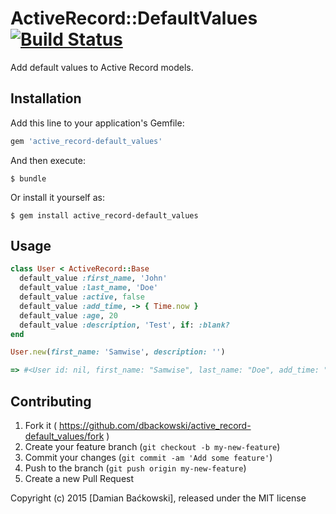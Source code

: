 # ActiveRecord::DefaultValues [![Build Status](https://travis-ci.org/dbackowski/active_record-default_values.svg?branch=master)](https://travis-ci.org/dbackowski/active_record-default_values)

Add default values to Active Record models.

## Installation

Add this line to your application's Gemfile:

```ruby
gem 'active_record-default_values'
```

And then execute:

    $ bundle

Or install it yourself as:

    $ gem install active_record-default_values

## Usage

```ruby
class User < ActiveRecord::Base
  default_value :first_name, 'John'
  default_value :last_name, 'Doe'
  default_value :active, false
  default_value :add_time, -> { Time.now }
  default_value :age, 20
  default_value :description, 'Test', if: :blank?
end

User.new(first_name: 'Samwise', description: '')

=> #<User id: nil, first_name: "Samwise", last_name: "Doe", add_time: "2015-05-27 15:35:32", active: false, age: 20, description: "Test">
```

## Contributing

1. Fork it ( https://github.com/dbackowski/active_record-default_values/fork )
2. Create your feature branch (`git checkout -b my-new-feature`)
3. Commit your changes (`git commit -am 'Add some feature'`)
4. Push to the branch (`git push origin my-new-feature`)
5. Create a new Pull Request

Copyright (c) 2015 [Damian Baćkowski], released under the MIT license
